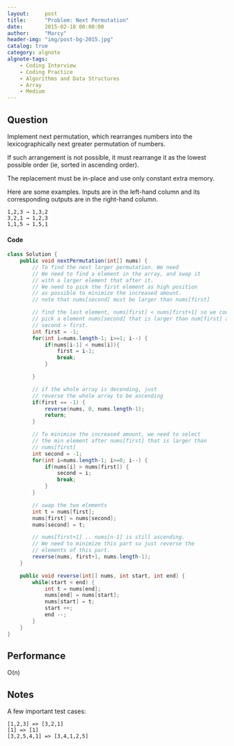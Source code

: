 ```yaml
---
layout:     post
title:      "Problem: Next Permutation"
date:       2015-02-18 00:00:00
author:     "Marcy"
header-img: "img/post-bg-2015.jpg"
catalog: true
category: algnote
algnote-tags:
    - Coding Interview
    - Coding Practice
    - Algorithms and Data Structures
    - Array
    - Medium
---
```


## Question

Implement next permutation, which rearranges numbers into the lexicographically next greater permutation of numbers.

If such arrangement is not possible, it must rearrange it as the lowest possible order (ie, sorted in ascending order).

The replacement must be in-place and use only constant extra memory.

Here are some examples. Inputs are in the left-hand column and its corresponding outputs are in the right-hand column.

```
1,2,3 → 1,3,2
3,2,1 → 1,2,3
1,1,5 → 1,5,1
```

#### Code
```java
class Solution {
    public void nextPermutation(int[] nums) {
        // To find the next larger permutation. We need
        // We need to find a element in the array, and swap it
        // with a larger element that after it.
        // We need to pick the first element as high position
        // as possible to minimize the increased amount.
        // note that nums[second] must be larger than nums[first]

        // find the last element, nums[first] < nums[first+1] so we could
        // pick a element nums[second] that is larger than num[first] and
        // second > first.
        int first = -1;
        for(int i=nums.length-1; i>=1; i--) {
            if(nums[i-1] < nums[i]){
                first = i-1;
                break;
            }

        }

        // if the whole array is decending, just 
        // reverse the whole array to be ascending
        if(first == -1) {
            reverse(nums, 0, nums.length-1);
            return;
        }

        // To minimize the increased amount, we need to select
        // the min element after nums[first] that is larger than
        // nums[first]
        int second = -1;
        for(int i=nums.length-1; i>=0; i--) {
            if(nums[i] > nums[first]) {
                second = i;
                break;
            }
        }

        // swap the two elements
        int t = nums[first];
        nums[first] = nums[second];
        nums[second] = t;

        // nums[first+1] .. nums[n-1] is still ascending.
        // We need to minimize this part so just reverse the
        // elements of this part.
        reverse(nums, first+1, nums.length-1);
    }

    public void reverse(int[] nums, int start, int end) {
        while(start < end) {
            int t = nums[end];
            nums[end] = nums[start];
            nums[start] = t;
            start ++;
            end --;
        }
    }
}
```

## Performance
O(n)

## Notes

A few important test cases:
```
[1,2,3] => [3,2,1]
[1] => [1]
[3,2,5,4,1] => [3,4,1,2,5]

```

